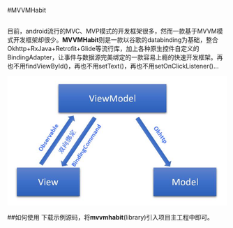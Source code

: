 #MVVMHabit
##
目前，android流行的MVC、MVP模式的开发框架很多，然而一款基于MVVM模式开发框架却很少。**MVVMHabit**则是一款以谷歌的databinding为基础，整合Okhttp+RxJava+Retrofit+Glide等流行库，加上各种原生控件自定义的BindingAdapter，让事件与数据源完美绑定的一款容易上瘾的快速开发框架。再也不用findViewById()，再也不用setText()，再也不用setOnClickListener()...

![](./img/mvvm_fc.jpg) 

##如何使用
下载示例源码，将**mvvmhabit**(library)引入项目主工程中即可。